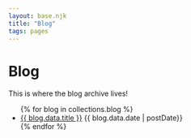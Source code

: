 ```yaml
---
layout: base.njk
title: "Blog"
tags: pages
---
```


# Blog

This is where the blog archive lives!

<ul class="blog-list">
{% for blog in collections.blog %}
<li><a href="{{ blog.url }}">{{ blog.data.title }}</a> {{ blog.data.date | postDate}}</li>
{% endfor %}
</ul>